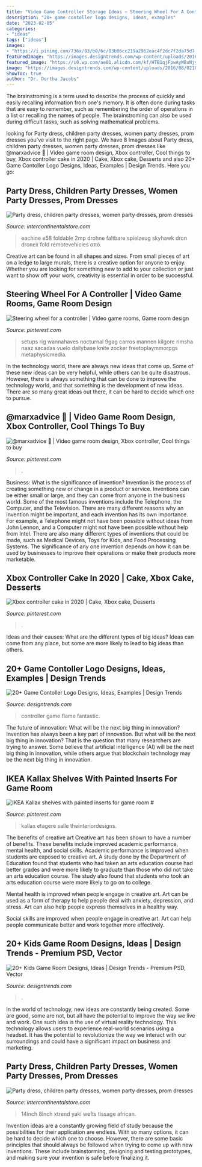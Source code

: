 ```yaml
---
title: "Video Game Controller Storage Ideas ~ Steering Wheel For A Controller"
description: "20+ game contoller logo designs, ideas, examples"
date: "2023-02-05"
categories:
- "ideas"
tags: ["ideas"]
images:
- "https://i.pinimg.com/736x/83/b0/6c/83b06cc219a2962eac4f2dc7f2da75d7.jpg"
featuredImage: "https://images.designtrends.com/wp-content/uploads/2016/08/02185319/Kids-Game-Room-Storage-.jpg"
featured_image: "https://i0.wp.com/ae01.alicdn.com/kf/HTB1qjFpwAyWBuNjy0Fpq6yssXXa8.jpg"
image: "https://images.designtrends.com/wp-content/uploads/2016/08/02185319/Kids-Game-Room-Storage-.jpg"
ShowToc: true
author: "Dr. Dortha Jacobs"
---
```



The brainstroming is a term used to describe the process of quickly and easily recalling information from one's memory. It is often done during tasks that are easy to remember, such as remembering the order of operations in a list or recalling the names of people. The brainstroming can also be used during difficult tasks, such as solving mathematical problems.

	

		
looking for Party dress, children party dresses, women party dresses, prom dresses you've visit to the right page. We have 8 Images about Party dress, children party dresses, women party dresses, prom dresses like @marxadvice 🍡 | Video game room design, Xbox controller, Cool things to buy, Xbox controller cake in 2020 | Cake, Xbox cake, Desserts and also 20+ Game Contoller Logo Designs, Ideas, Examples | Design Trends. Here you go:
		
    
## Party Dress, Children Party Dresses, Women Party Dresses, Prom Dresses

<img loading=lazy src="https://i0.wp.com/ae01.alicdn.com/kf/HTB1qjFpwAyWBuNjy0Fpq6yssXXa8.jpg" onerror="this.onerror=null;this.src='https://tse4.mm.bing.net/th?id=OIP.rTimlUIE2jxEvukd43FH6gHaVc&amp;pid=15.1';" alt="Party dress, children party dresses, women party dresses, prom dresses">

_Source: intercontinentalstore.com_

>eachine e58 foldable 2mp drohne faltbare spielzeug skyhawk dron dronex fold remotevehicles από. 

	

Creative art can be found in all shapes and sizes. From small pieces of art on a ledge to large murals, there is a creative option for anyone to enjoy. Whether you are looking for something new to add to your collection or just want to show off your work, creativity is essential in order to be successful.

    
## Steering Wheel For A Controller | Video Game Rooms, Game Room Design

<img loading=lazy src="https://i.pinimg.com/736x/ad/cb/7a/adcb7aa7c0e333415b74bc76cb369a57.jpg" onerror="this.onerror=null;this.src='https://tse4.mm.bing.net/th?id=OIP.BPaqnWlI__OUDkgcQKiU6gHaHU&amp;pid=15.1';" alt="Steering wheel for a controller | Video game rooms, Game room design">

_Source: pinterest.com_

>setups rig wannahaves nocturnal 9gag carros mannen kilgore rimsha naaz sacadas vuelo dailybase knite zocker freetoplaymmorpgs metaphysicmedia. 

	

In the technology world, there are always new ideas that come up. Some of these new ideas can be very helpful, while others can be quite disastrous. However, there is always something that can be done to improve the technology world, and that something is the development of new ideas. There are so many great ideas out there, it can be hard to decide which one to pursue.

    
## @marxadvice 🍡 | Video Game Room Design, Xbox Controller, Cool Things To Buy

<img loading=lazy src="https://i.pinimg.com/736x/83/b0/6c/83b06cc219a2962eac4f2dc7f2da75d7.jpg" onerror="this.onerror=null;this.src='https://tse1.mm.bing.net/th?id=OIP.Tadhy2RsXOHGpawpR-B3QwHaOW&amp;pid=15.1';" alt="@marxadvice 🍡 | Video game room design, Xbox controller, Cool things to buy">

_Source: pinterest.com_

>. 

	

Business: What is the significance of invention?
Invention is the process of creating something new or change in a product or service. Inventions can be either small or large, and they can come from anyone in the business world. Some of the most famous inventions include the Telephone, the Computer, and the Television. There are many different reasons why an invention might be important, and each invention has its own importance. For example, a Telephone might not have been possible without ideas from John Lennon, and a Computer might not have been possible without help from Intel. 
There are also many different types of inventions that could be made, such as Medical Devices, Toys for Kids, and Food Processing Systems. The significance of any one invention depends on how it can be used by businesses to improve their operations or make their products more marketable.

    
## Xbox Controller Cake In 2020 | Cake, Xbox Cake, Desserts

<img loading=lazy src="https://i.pinimg.com/736x/e1/88/a4/e188a49c8d9f039360b6e8011db80075.jpg" onerror="this.onerror=null;this.src='https://tse1.mm.bing.net/th?id=OIP.SiFRzbZSS5eOVq6LjjvauQHaJ3&amp;pid=15.1';" alt="Xbox controller cake in 2020 | Cake, Xbox cake, Desserts">

_Source: pinterest.com_

>. 

	

Ideas and their causes: What are the different types of big ideas?
Ideas can come from any place, but some are more likely to lead to big ideas than others.

    
## 20+ Game Contoller Logo Designs, Ideas, Examples | Design Trends

<img loading=lazy src="https://images.designtrends.com/wp-content/uploads/2016/04/02065644/Flame-Controller-Logo-Design.jpg" onerror="this.onerror=null;this.src='https://tse3.mm.bing.net/th?id=OIP.gi-8_99vCuaLEWrPIpOXLAHaEx&amp;pid=15.1';" alt="20+ Game Contoller Logo Designs, Ideas, Examples | Design Trends">

_Source: designtrends.com_

>controller game flame fantastic. 

	

The future of innovation: What will be the next big thing in innovation?
Invention has always been a key part of innovation. But what will be the next big thing in innovation? That is the question that many researchers are trying to answer. Some believe that artificial intelligence (AI) will be the next big thing in innovation, while others argue that blockchain technology may be the next big thing in innovation.

    
## IKEA Kallax Shelves With Painted Inserts For Game Room #

<img loading=lazy src="https://i.pinimg.com/736x/ac/37/55/ac37557608ded879752f958a4fd0cb70.jpg" onerror="this.onerror=null;this.src='https://tse3.mm.bing.net/th?id=OIP.-0fVB52-wXYmi-htbMS3fwHaNK&amp;pid=15.1';" alt="IKEA Kallax shelves with painted inserts for game room #">

_Source: pinterest.com_

>kallax etagere salle theinteriordesigns. 

	

The benefits of creative art
Creative art has been shown to have a number of benefits. These benefits include improved academic performance, mental health, and social skills.
Academic performance is improved when students are exposed to creative art. A study done by the Department of Education found that students who had taken an arts education course had better grades and were more likely to graduate than those who did not take an arts education course. The study also found that students who took an arts education course were more likely to go on to college.

Mental health is improved when people engage in creative art. Art can be used as a form of therapy to help people deal with anxiety, depression, and stress. Art can also help people express themselves in a healthy way.

Social skills are improved when people engage in creative art. Art can help people communicate better and work together more effectively.

    
## 20+ Kids Game Room Designs, Ideas | Design Trends - Premium PSD, Vector

<img loading=lazy src="https://images.designtrends.com/wp-content/uploads/2016/08/02185319/Kids-Game-Room-Storage-.jpg" onerror="this.onerror=null;this.src='https://tse2.mm.bing.net/th?id=OIP.2Kc_dOg2AujReSnp_wGItwHaE6&amp;pid=15.1';" alt="20+ Kids Game Room Designs, Ideas | Design Trends - Premium PSD, Vector">

_Source: designtrends.com_

>. 

	

In the world of technology, new ideas are constantly being created. Some are good, some are not, but all have the potential to improve the way we live and work. One such idea is the use of virtual reality technology. This technology allows users to experience real-world scenarios using a headset. It has the potential to revolutionize the way we interact with our surroundings and could have a significant impact on business and marketing.

    
## Party Dress, Children Party Dresses, Women Party Dresses, Prom Dresses

<img loading=lazy src="https://ae01.alicdn.com/kf/HTB1mLeESXXXXXavaXXXq6xXFXXXG.jpg?size=451043&amp;height=960&amp;width=960&amp;hash=32b5d13f4906b58e9f146492e6ff0bd2" onerror="this.onerror=null;this.src='https://tse3.mm.bing.net/th?id=OIP.MrXRP0kGtY6fFGSS5v8L0gHaHa&amp;pid=15.1';" alt="Party dress, children party dresses, women party dresses, prom dresses">

_Source: intercontinentalstore.com_

>14inch 8inch xtrend yaki wefts tissage african. 

	

Invention ideas are a constantly growing field of study because the possibilities for their application are endless. With so many options, it can be hard to decide which one to choose. However, there are some basic principles that should always be followed when trying to come up with new inventions. These include brainstorming, designing and testing prototypes, and making sure your invention is safe before finalizing it.

